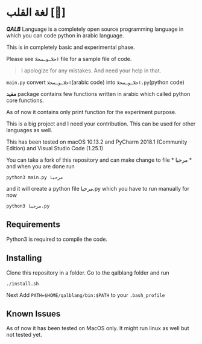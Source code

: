 # لغة القلب [:blue_heart:] 
**_QALB_** Language is a completely open source programming language in which you can code python in arabic language.

This is in completely basic and experimental phase.

Please see `احلاـوـسحلا` file for a sample file of code. 
> I apologize for any mistakes. And need your help in that.

`main.py` convert `احلاـوـسحلا`(arabic code) into `احلاـوـسحلا.py`(python code)

**مفيد** package contains few functions written in arabic which called python core functions.

As of now it contains only print function for the experiment purpose. 

This is a big project and I need your contribution. This can be used for other languages as well.

This has been tested on macOS 10.13.2 and PyCharm 2018.1 (Community Edition) and Visual Studio Code (1.25.1)

You can take a fork of this repository and can make change to file * مرحبا * and when you are done run

`python3 main.py مرحبا`

and it will create a python file مرحبا.py which you have to run manually for now

`python3 مرحبا.py`

## Requirements

Python3 is required to compile the code.


## Installing
Clone this repository in a folder.
Go to the qalblang folder and run

`./install.sh`

Next Add `PATH=$HOME/qalblang/bin:$PATH` to your `.bash_profile`

## Known Issues

As of now it has been tested on MacOS only. It might run linux as well but not tested yet.
